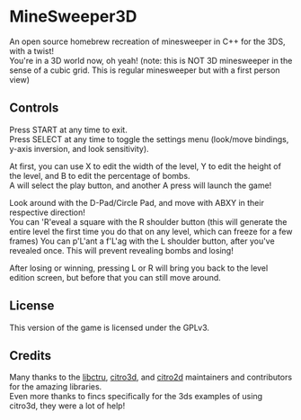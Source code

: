 # MineSweeper3D

An open source homebrew recreation of minesweeper in C++ for the 3DS, with a twist!  
You're in a 3D world now, oh yeah! (note: this is NOT 3D minesweeper in the sense of a cubic grid. This is regular minesweeper but with a first person view)  

## Controls

Press START at any time to exit.  
Press SELECT at any time to toggle the settings menu (look/move bindings, y-axis inversion, and look sensitivity).  

At first, you can use X to edit the width of the level, Y to edit the height of the level, and B to edit the percentage of bombs.  
A will select the play button, and another A press will launch the game!

Look around with the D-Pad/Circle Pad, and move with ABXY in their respective direction!  
You can 'R'eveal a square with the R shoulder button (this will generate the entire level the first time you do that on any level, which can freeze for a few frames)
You can p'L'ant a f'L'ag with the L shoulder button, after you've revealed once. This will prevent revealing bombs and losing!  

After losing or winning, pressing L or R will bring you back to the level edition screen, but before that you can still move around.

## License

This version of the game is licensed under the GPLv3.

## Credits

Many thanks to the [libctru](https://github.com/smealum/ctrulib/), [citro3d](https://github.com/fincs/citro3d/), and [citro2d](https://github.com/devkitPro/citro2d/) maintainers and contributors for the amazing libraries.  
Even more thanks to fincs specifically for the 3ds examples of using citro3d, they were a lot of help!
